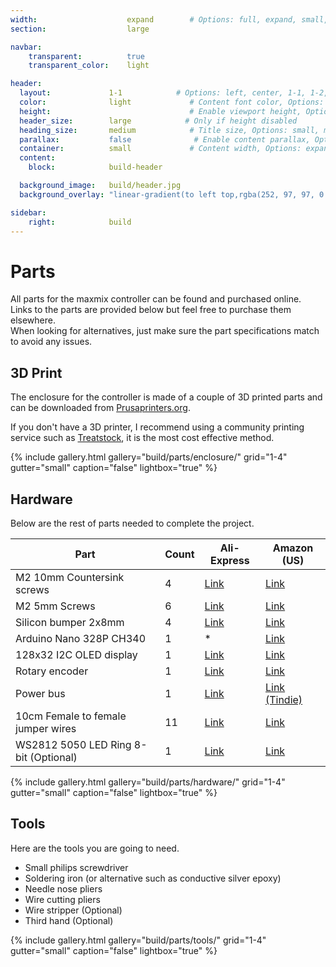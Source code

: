 ```yaml
---
width:                    expand        # Options: full, expand, small, xsmall
section:                  large

navbar:
    transparent:          true
    transparent_color:    light

header:
  layout:             1-1            # Options: left, center, 1-1, 1-2, 1-3 or 2-3. Left, right options display this pages title and subtitle. 1-1, 1-2, 1-3 or 2-3 options display content of block file/s.
  color:              light             # Content font color, Options: light, dark
  height:                               # Enable viewport height, Options: full
  header_size:        large            # Only if height disabled
  heading_size:       medium            # Title size, Options: small, medium, large
  parallax:           false              # Enable content parallax, Options: true
  container:          small             # Content width, Options: expand, small, xsmall
  content:
    block:            build-header

  background_image:   build/header.jpg
  background_overlay: "linear-gradient(to left top,rgba(252, 97, 97, 0.8) 0%, rgba(69, 69, 69, 0.8) 80%)"

sidebar:
    right:            build
---
```


[part-power-bus-ae]:https://www.aliexpress.com/item/33007031908.html?spm=a2g0s.9042311.0.0.5ea74c4dZSeJCA
[part-display-ae]:https://www.aliexpress.com/item/32861875681.html?spm=a2g0o.productlist.0.0.40103137cSuJWL&algo_pvid=72a2cf65-9a42-4ea4-acc1-12d0c207044d&algo_expid=72a2cf65-9a42-4ea4-acc1-12d0c207044d-3&btsid=0ab6d59515893349825181599eeff5&ws_ab_test=searchweb0_0,searchweb201602_,searchweb201603_
[part-mcu-ae]:https://www.aliexpress.com/item/32856118319.html?spm=a2g0s.9042311.0.0.5ea74c4dZSeJCA
[part-rotary-ae]:https://www.aliexpress.com/item/32790788377.html?spm=a2g0s.9042311.0.0.3f0b4c4dAi0mJO
[part-m2x5mm-ae]:https://www.aliexpress.com/item/32975410255.html?spm=a2g0o.detail.0.0.496572dbSutw9Y&gps-id=pcDetailCartBuyAlsoBuy&scm=1007.12908.131176.0&scm_id=1007.12908.131176.0&scm-url=1007.12908.131176.0&pvid=ff23c9a7-d73c-454f-a4c6-322a121bd814&_t=gps-id:pcDetailCartBuyAlsoBuy,scm-url:1007.12908.131176.0,pvid:ff23c9a7-d73c-454f-a4c6-322a121bd814,tpp_buckets:668%230%23131923%2319_668%23808%235965%23251_668%23888%233325%2311_668%232846%238111%23466_668%232717%237566%23817
[part-m2x10mm-ae]:https://www.aliexpress.com/item/33043091484.html?spm=a2g0o.productlist.0.0.767f4a08gAx7Oc&s=p&ad_pvid=2020051218463417005721656175370016165454_11&algo_pvid=9e1a1b86-9322-441f-b087-ef567c376f63&algo_expid=9e1a1b86-9322-441f-b087-ef567c376f63-10&btsid=0ab6d69f15893343947923488e699c&ws_ab_test=searchweb0_0,searchweb201602_,searchweb201603_
[part-wires-ae]:https://www.aliexpress.com/item/33007698478.html?spm=a2g0o.productlist.0.0.44b248d7kcLfV9&algo_pvid=b0a90a38-c903-4828-9cf3-0073b86684ae&algo_expid=b0a90a38-c903-4828-9cf3-0073b86684ae-6&btsid=0ab6d67915893355772902177e0543&ws_ab_test=searchweb0_0,searchweb201602_,searchweb201603_
[part-bumpers-ae]:https://www.aliexpress.com/item/32289191938.html?spm=a2g0o.productlist.0.0.20513e1cJD6rV0&s=p&ad_pvid=2020051219254812188693811548200016292927_1&algo_pvid=f58a6173-19a8-4de7-9dbb-819984df4870&algo_expid=f58a6173-19a8-4de7-9dbb-819984df4870-0&btsid=0ab50f6115893367485698071ebd11&ws_ab_test=searchweb0_0,searchweb201602_,searchweb201603_
[part-led-ring-ae]:https://www.aliexpress.com/item/32758176722.html

[part-power-bus-td]:https://www.tindie.com/products/maxmixproject/power-bus/
[part-display-am]:https://www.amazon.com/MakerFocus-Display-SSD1306-3-3V-5V-Arduino/dp/B079BN2J8V/
[part-mcu-am]:https://www.amazon.com/ELEGOO-Arduino-ATmega328P-Without-Compatible/dp/B0713XK923
[part-rotary-am]:https://www.amazon.com/gp/product/B06XQTHDRR/
[part-m2x5mm-am]:https://www.amazon.com/gp/product/B076ZV44GN/
[part-m2x10mm-am]:https://www.amazon.com/gp/product/B01LJRPEXK/
[part-wires-am]:https://www.amazon.com/gp/product/B077N58HFK/
[part-bumpers-am]:https://www.amazon.com/gp/product/B073ZKDMM3
[part-led-ring-am]:https://www.amazon.com/gp/product/B081B9QWP6/

# Parts
All parts for the maxmix controller can be found and purchased online.  
Links to the parts are provided below but feel free to purchase them elsewhere.  
When looking for alternatives, just make sure the part specifications match to avoid any issues.

## 3D Print
The enclosure for the controller is made of a couple of 3D printed parts and can be downloaded from [Prusaprinters.org](https://www.prusaprinters.org/prints/31336-maxmix).

If you don't have a 3D printer, I recommend using a community printing service such as [Treatstock](https://www.treatstock.com/), it is the most cost effective method.

{% include gallery.html 
  gallery="build/parts/enclosure/"
  grid="1-4"
  gutter="small"
  caption="false"
  lightbox="true"
%}

## Hardware
Below are the rest of parts needed to complete the project.

|Part                                     |Count   |Ali-Express                 |Amazon (US)                            |
|-----------------------------------------|--------|----------------------------|---------------------------------------|
|M2 10mm Countersink screws               |4       |[Link][part-m2x10mm-ae]     |[Link][part-m2x10mm-am]                |
|M2 5mm Screws                            |6       |[Link][part-m2x5mm-ae]      |[Link][part-m2x5mm-am]                 |
|Silicon bumper 2x8mm                     |4       |[Link][part-bumpers-ae]     |[Link][part-bumpers-am]                |
|Arduino Nano 328P CH340                  |1       |*                           |[Link][part-mcu-am]                    |
|128x32 I2C OLED display                  |1       |[Link][part-display-ae]     |[Link][part-display-am]                |
|Rotary encoder                           |1       |[Link][part-rotary-ae]      |[Link][part-rotary-am]                 |
|Power bus                                |1       |[Link][part-power-bus-ae]   |[Link (Tindie)][part-power-bus-td]     |
|10cm Female to female jumper wires       |11      |[Link][part-wires-ae]       |[Link][part-wires-am]                  |
|WS2812 5050 LED Ring 8-bit (Optional)    |1       |[Link][part-led-ring-ae]    |[Link][part-led-ring-am]               |

{% include gallery.html 
  gallery="build/parts/hardware/"
  grid="1-4"
  gutter="small"
  caption="false"
  lightbox="true"
%}


## Tools
Here are the tools you are going to need.

- Small philips screwdriver
- Soldering iron (or alternative such as conductive silver epoxy)
- Needle nose pliers
- Wire cutting pliers
- Wire stripper (Optional)
- Third hand (Optional)

{% include gallery.html 
  gallery="build/parts/tools/"
  grid="1-4"
  gutter="small"
  caption="false"
  lightbox="true"
%}
